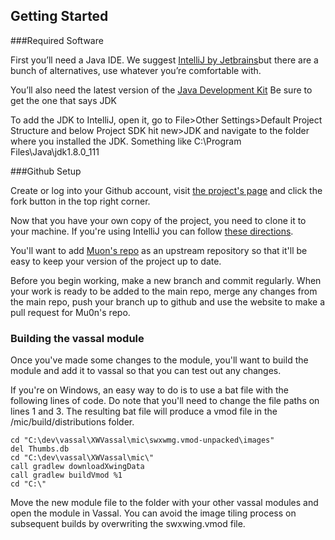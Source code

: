 ## Getting Started


###Required Software

First you’ll need a Java IDE. We suggest [IntelliJ by Jetbrains](https://www.jetbrains.com/idea/download)but there are a bunch of alternatives, use whatever you’re comfortable with.

You’ll also need the latest version of the [Java Development Kit](http://www.oracle.com/technetwork/java/javase/downloads/index.html)
Be sure to get the one that says JDK

To add the JDK to IntelliJ, open it, go to File>Other Settings>Default Project Structure and below Project SDK hit new>JDK and navigate to the folder where you installed the JDK. Something like C:\Program Files\Java\jdk1.8.0_111


###Github Setup 


Create or log into your Github account, visit [the project's page](https://github.com/Mu0n/XWVassal) and click the fork button in the top right corner. 

Now that you have your own copy of the project, you need to clone it to your machine. If you're using IntelliJ you can follow [these directions](https://www.jetbrains.com/help/idea/using-git-integration.html). 

You'll want to add [Muon's repo](https://github.com/Mu0n/XWVassal) as an upstream repository so that it'll be easy to keep your version of the project up to date. 

Before you begin working, make a new branch and commit regularly. When your work is ready to be added to the main repo, merge any changes from the main repo, push your branch up to github and use the website to make a pull request for Mu0n's repo.  

### Building the vassal module

Once you've made some changes to the module, you'll want to build the module and add it to vassal so that you can test out any changes. 

If you're on Windows, an easy way to do is to use a bat file with the following lines of code. Do note that you'll need to change the file paths on lines 1 and 3. The resulting bat file will produce a vmod file in the /mic/build/distributions folder.
```
cd "C:\dev\vassal\XWVassal\mic\swxwmg.vmod-unpacked\images"
del Thumbs.db
cd "C:\dev\vassal\XWVassal\mic\"
call gradlew downloadXwingData
call gradlew buildVmod %1
cd "C:\"
```

Move the new module file to the folder with your other vassal modules and open the module in Vassal. You can avoid the image tiling process on subsequent builds by overwriting the swxwing.vmod file. 